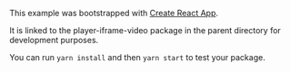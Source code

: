 This example was bootstrapped with [Create React App](https://github.com/facebook/create-react-app).

It is linked to the player-iframe-video package in the parent directory for development purposes.

You can run `yarn install` and then `yarn start` to test your package.
